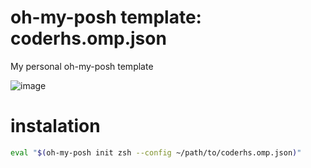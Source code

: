 # oh-my-posh template: coderhs.omp.json

My personal oh-my-posh template

![image](https://user-images.githubusercontent.com/979321/172470130-bf9bbe5a-64fc-4932-b551-ec8ac198df54.png)

# instalation

```sh
eval "$(oh-my-posh init zsh --config ~/path/to/coderhs.omp.json)"
```
